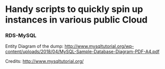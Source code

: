 # Handy scripts to quickly spin up instances in various public Cloud


### RDS-MySQL

Entity Diagram of the dump: http://www.mysqltutorial.org/wp-content/uploads/2018/04/MySQL-Sample-Database-Diagram-PDF-A4.pdf

Credits: http://www.mysqltutorial.org/
